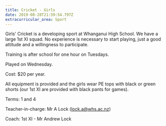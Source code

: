 ```yaml
---
title: Cricket - Girls
date: 2019-08-28T21:59:54.797Z
extracurricular_area: Sport
---
```

Girls' Cricket is a developing sport at Whanganui High School. We have a large 1st XI squad. No experience is necessary to start playing, just a good attitude and a willingness to participate.

Training is after school for one hour on Tuesdays.

Played on Wednesday.

Cost: $20 per year.

All equipment is provided and the girls wear PE tops with black or green shorts (our 1st XI are provided with black pants for games).

Terms: 1 and 4

Teacher-in-charge: Mr A Lock (lock.a@whs.ac.nz)  
Coach: 1st XI - Mr Andrew Lock
